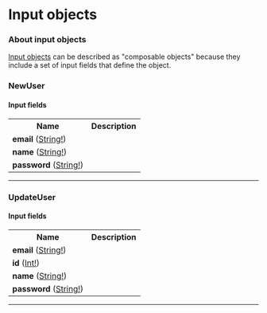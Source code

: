 # Input objects

### About input objects

[Input objects](https://graphql.github.io/graphql-spec/June2018/#sec-Input-Objects) can be described as "composable objects" because they include a set of input fields that define the object.

### NewUser




#### Input fields

<table>
  <tr>
    <th>Name</th>
    <th>Description</th>
  </tr>
  <tr>
    <td><strong>email</strong> (<a href="scalars.md#string">String!</a>)</td>
    <td></td>
  </tr>
  <tr>
    <td><strong>name</strong> (<a href="scalars.md#string">String!</a>)</td>
    <td></td>
  </tr>
  <tr>
    <td><strong>password</strong> (<a href="scalars.md#string">String!</a>)</td>
    <td></td>
  </tr>
</table>

---

### UpdateUser




#### Input fields

<table>
  <tr>
    <th>Name</th>
    <th>Description</th>
  </tr>
  <tr>
    <td><strong>email</strong> (<a href="scalars.md#string">String!</a>)</td>
    <td></td>
  </tr>
  <tr>
    <td><strong>id</strong> (<a href="scalars.md#int">Int!</a>)</td>
    <td></td>
  </tr>
  <tr>
    <td><strong>name</strong> (<a href="scalars.md#string">String!</a>)</td>
    <td></td>
  </tr>
  <tr>
    <td><strong>password</strong> (<a href="scalars.md#string">String!</a>)</td>
    <td></td>
  </tr>
</table>

---